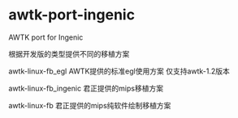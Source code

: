 # awtk-port-ingenic
AWTK port for Ingenic

根据开发版的类型提供不同的移植方案

awtk-linux-fb_egl AWTK提供的标准egl使用方案 仅支持awtk-1.2版本

awtk-linux-fb_ingenic 君正提供的mips移植方案

awtk-linux-fb 君正提供的mips纯软件绘制移植方案
